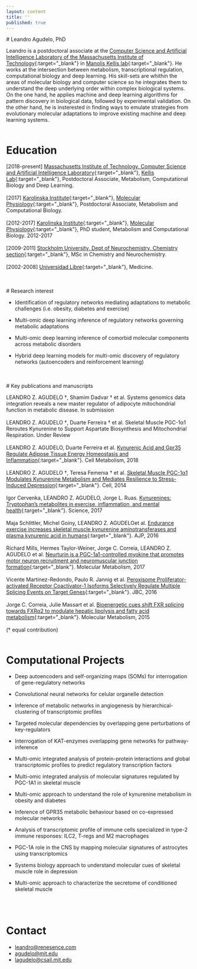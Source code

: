 ```yaml
---
layout: content
title: ''
published: true
---
```

<meta name="viewport" content="width=device-width, initial-scale=1.0">
# Leandro Agudelo, PhD

Leandro is a postdoctoral associate at the [Computer Science and Artificial Intelligence Laboratory of the Massachusetts Institute of Technology](https://www.csail.mit.edu/){:target="_blank"} in [Manolis Kellis lab](http://compbio.mit.edu/compbio.html){:target="_blank"}. He works at the intersection between metabolism, transcriptional regulation, computational biology and deep learning. His skill-sets are whithin the areas of molecular biology and computer science so he integrates them to understand the deep underlying order within complex biological systems. On the one hand, he applies machine and deep learning algorithms for pattern discovery in biological data, followed by experimental validation. On the other hand, he is insterested in finding ways to emulate strategies from evolutionary molecular adaptations to improve existing machine and deep learning systems. 
<br>
<br> 

# Education
[2018-present] [Massachusetts Institute of Technology, Computer Science and Artificial Intelligence Laboratory](https://www.csail.mit.edu/){:target="_blank"}, [Kellis Lab](http://compbio.mit.edu/compbio.html){:target="_blank"}, Postdoctoral Associate, Metabolism, Computational Biology and Deep Learning.  
<br>
[2017] [Karolinska Institute](https://ki.se/en/fyfa/startpage){:target="_blank"}, [Molecular Physiology](https://ki.se/en/fyfa/molecular-and-cellular-exercise-physiology){:target="_blank"}, Postdoctoral Associate, Metabolism and Computational Biology.  
<br>
[2012-2017] [Karolinska Institute](https://ki.se/en/fyfa/startpage){:target="_blank"}, [Molecular Physiology](https://ki.se/en/fyfa/molecular-and-cellular-exercise-physiology){:target="_blank"}, PhD student, Metabolism and Computational Biology. 2012-2017
<br>
<br>
[2009-2011] [Stockholm University, Dept of Neurochemistry, Chemistry section](https://www.kemi.su.se/utbildning/masterprogram/neurokemi-med-molekyl%C3%A4r-neurobiologi){:target="_blank"}, MSc in Chemistry and Neurochemistry. 
<br>
<br>
[2002-2008] [Universidad Libre](http://www.unilibrecali.edu.co/index.php/en/programas-academicos/pregrado/fac-ciencias-salud-2/medicina){:target="_blank"}, Medicine.   

<br>
<br>
# Research interest

- Identification of regulatory networks mediating adaptations to metabolic challenges (i.e. obesity, diabetes and exercise)

- Multi-omic deep learning inference of regulatory networks governing metabolic adaptations

- Multi-omic deep learning inference of comorbid molecular components across metabolic disorders

- Hybrid deep learning models for multi-omic discovery of regulatory networks (autoencoders and reinforcement learning)
<br>
<br>
# Key publications and manuscripts

LEANDRO Z. AGUDELO †, Shamim Dadvar † et al. Systems genomics data integration reveals a new master regulator of adipocyte mitochondrial function in metabolic disease. In submission
<br>
<br>
LEANDRO Z. AGUDELO †, Duarte Ferreira † et al. Skeletal Muscle PGC-1α1 Reroutes Kynurenine to Support Aspartate Biosynthesis and Mitochondrial Respiration. Under Review 
<br>
<br>
LEANDRO Z. AGUDELO, Duarte Ferreira et al. [Kynurenic Acid and Gpr35 Regulate Adipose Tissue Energy Homeostasis and Inflammation](http://www.cell.com/cell-metabolism/fulltext/S1550-4131(18)30053-6){:target="_blank"}. Cell Metabolism, 2018
<br>
<br>
LEANDRO Z. AGUDELO †, Teresa Femenıa † et al. [Skeletal Muscle PGC-1α1 Modulates Kynurenine Metabolism and Mediates Resilience to Stress-Induced Depression](http://www.cell.com/cell/pdf/S0092-8674(14)01049-6.pdf){:target="_blank"}. Cell, 2014 
<br>
<br>
Igor Cervenka, LEANDRO Z. AGUDELO, Jorge L. Ruas. [Kynurenines: Tryptophan’s metabolites in exercise, inflammation, and mental health](http://science.sciencemag.org/content/357/6349/eaaf9794){:target="_blank"}. Science, 2017
<br>
<br>
Maja Schlittler, Michel Goiny, LEANDRO Z. AGUDELOet al. [Endurance exercise increases skeletal muscle kynurenine aminotransferases and plasma kynurenic acid in humans](http://ajpcell.physiology.org/content/310/10/C836.long){:target="_blank"}. AJP, 2016
<br>
<br>
Richard Mills, Hermes Taylor-Weiner, Jorge C. Correia, LEANDRO Z. AGUDELO et al. [Neurturin is a PGC-1a1-controlled myokine that promotes motor neuron recruitment and neuromuscular junction formation](http://www.molmetab.com/article/S2212-8778(17)30866-9/pdf){:target="_blank"}. Molecular Metabolism, 2017
<br>
<br>
Vicente Martínez-Redondo, Paulo R. Jannig et al. [Peroxisome Proliferator-activated Receptor Coactivator-1 Isoforms Selectively Regulate Multiple Splicing Events on
Target Genes](http://www.jbc.org/content/291/29/15169.full.pdf){:target="_blank"}. JBC, 2016
<br>
<br>
Jorge C. Correia, Julie Massart et al. [Bioenergetic cues shift FXR splicing towards FXRα2 to modulate hepatic lipolysis and fatty acid metabolism](https://www.ncbi.nlm.nih.gov/pmc/articles/PMC4731735/){:target="_blank"}. Molecular Metabolism, 2015
<br>
<br>
(† equal contribution)
<br>
<br> 
# Computational Projects

- Deep autoencoders and self-organizing maps (SOMs) for interrogation of gene-regulatory networks 

- Convolutional neural networks for celular organelle detection

- Inference of metabolic networks in angiogenesis by hierarchical-clustering of transcriptomic profiles 

- Targeted molecular dependencies by overlapping gene perturbations of key-regulators

- Interrogation of KAT-enzymes overlapping gene networks for pathway-inference

- Multi-omic integrated analysis of protein-protein interactions and global transcriptomic profiles to predict regulatory transcription factors

- Multi-omic integrated analysis of molecular signatures regulated by PGC-1A1 in skeletal muscle

- Multi-omic approach to understand the role of kynurenine metabolism in obesity and diabetes

- Inference of GPR35 metabolic behaviour based on co-expressed molecular networks

- Analysis of transcriptomic profile of immune cells specialized in type-2 immune responses: ILC2, T-regs and M2 macrophages

- PGC-1A role in the CNS by mapping molecular signatures of astrocytes using transcriptomics

- Systems biology approach to understand molecular cues of skeletal muscle role in depression

- Multi-omic approach to characterize the secretome of conditioned skeletal muscle
<br>
<br>

# Contact

- [leandro@renesence.com](mailto:email@domain.com)
- [agudelo@mit.edu](mailto:email@domain.com)
- [lagudelo@csail.mit.edu](mailto:email@domain.com)
